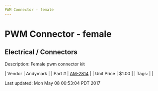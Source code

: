 ```yaml
---
PWM Connector - female
---
```


# PWM Connector - female
## Electrical / Connectors
Description: 	Female pwm connector kit 

| Vendor | Andymark | 
| Part # | [AM-2814](http://www.andymark.com/product-p/am-2814.htm) | 
| Unit Price | $1.00 | 
| Tags: |  | 

Last updated: Mon May 08 00:53:04 PDT 2017
